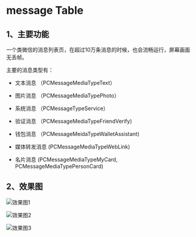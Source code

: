 # message Table



## 1、主要功能

一个类微信的消息列表页，在超过10万条消息的时候，也会流畅运行，屏幕画面无丢帧。

主要的消息类型有：

 - 文本消息 （PCMessageMediaTypeText）
 - 图片消息 （PCMessageMediaTypePhoto）
 - 系统消息 （PCMessageTypeService）
 - 验证消息 （PCMessageMediaTypeFriendVerify)
 - 钱包消息 （PCMessageMeidaTypeWalletAssistant)


 - 媒体转发消息  (PCMessageMediaTypeWebLink)
 - 名片消息  (PCMessageMediaTypeMyCard, PCMessageMediaTypePersonCard)

## 2、效果图

![效果图1](http://upload-images.jianshu.io/upload_images/1612119-380bef400fecb8b7.PNG?imageMogr2/auto-orient/strip%7CimageView2/2/w/320)

![效果图2](http://upload-images.jianshu.io/upload_images/1612119-1075962c36f6824d.PNG?imageMogr2/auto-orient/strip%7CimageView2/2/w/320)

![效果图3](http://upload-images.jianshu.io/upload_images/1612119-1d1af646915a0b1d.PNG?imageMogr2/auto-orient/strip%7CimageView2/2/w/320)






